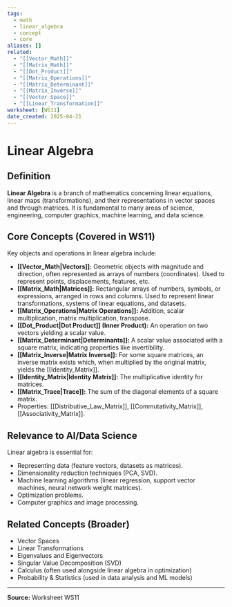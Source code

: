 ```yaml
---
tags:
  - math
  - linear_algebra
  - concept
  - core
aliases: []
related:
  - "[[Vector_Math]]"
  - "[[Matrix_Math]]"
  - "[[Dot_Product]]"
  - "[[Matrix_Operations]]"
  - "[[Matrix_Determinant]]"
  - "[[Matrix_Inverse]]"
  - "[[Vector_Space]]"
  - "[[Linear_Transformation]]"
worksheet: [WS11]
date_created: 2025-04-21
---
```

# Linear Algebra

## Definition

**Linear Algebra** is a branch of mathematics concerning linear equations, linear maps (transformations), and their representations in vector spaces and through matrices. It is fundamental to many areas of science, engineering, computer graphics, machine learning, and data science.

## Core Concepts (Covered in WS11)

Key objects and operations in linear algebra include:

-   **[[Vector_Math|Vectors]]:** Geometric objects with magnitude and direction, often represented as arrays of numbers (coordinates). Used to represent points, displacements, features, etc.
-   **[[Matrix_Math|Matrices]]:** Rectangular arrays of numbers, symbols, or expressions, arranged in rows and columns. Used to represent linear transformations, systems of linear equations, and datasets.
-   **[[Matrix_Operations|Matrix Operations]]:** Addition, scalar multiplication, matrix multiplication, transpose.
-   **[[Dot_Product|Dot Product]] (Inner Product):** An operation on two vectors yielding a scalar value.
-   **[[Matrix_Determinant|Determinants]]:** A scalar value associated with a square matrix, indicating properties like invertibility.
-   **[[Matrix_Inverse|Matrix Inverse]]:** For some square matrices, an inverse matrix exists which, when multiplied by the original matrix, yields the [[Identity_Matrix]].
-   **[[Identity_Matrix|Identity Matrix]]:** The multiplicative identity for matrices.
-   **[[Matrix_Trace|Trace]]:** The sum of the diagonal elements of a square matrix.
-   Properties: [[Distributive_Law_Matrix]], [[Commutativity_Matrix]], [[Associativity_Matrix]].

## Relevance to AI/Data Science

Linear algebra is essential for:
- Representing data (feature vectors, datasets as matrices).
- Dimensionality reduction techniques (PCA, SVD).
- Machine learning algorithms (linear regression, support vector machines, neural network weight matrices).
- Optimization problems.
- Computer graphics and image processing.

## Related Concepts (Broader)
- Vector Spaces
- Linear Transformations
- Eigenvalues and Eigenvectors
- Singular Value Decomposition (SVD)
- Calculus (often used alongside linear algebra in optimization)
- Probability & Statistics (used in data analysis and ML models)

---
**Source:** Worksheet WS11